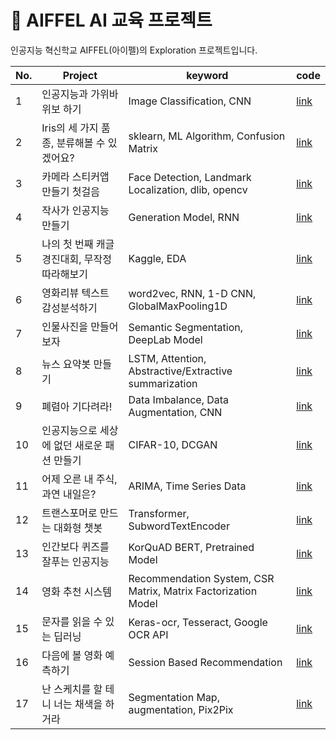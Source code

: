 # 🗼 AIFFEL AI 교육 프로젝트
인공지능 혁신학교 AIFFEL(아이펠)의 Exploration 프로젝트입니다.

| No. | Project | keyword | code |
| --- | --- | --- | --- |
| 1 | 인공지능과 가위바위보 하기 | Image Classification, CNN | [link](https://github.com/aramssong/aiffel/blob/main/[E-01]RockPaperScissor.ipynb) |
| 2 | Iris의 세 가지 품종, 분류해볼 수 있겠어요? | sklearn, ML Algorithm, Confusion Matrix | [link](https://github.com/aramssong/aiffel/tree/main/E-02) |
| 3 | 카메라 스티커앱 만들기 첫걸음 | Face Detection, Landmark Localization, dlib, opencv | [link](https://github.com/aramssong/aiffel/blob/main/%5BE-03%5DCamera%20Sticker%20App.ipynb) |
| 4 | 작사가 인공지능 만들기 | Generation Model, RNN | [link](https://github.com/aramssong/aiffel/blob/main/%5BE-04%5D%20lyrics_generator.ipynb) |
| 5 | 나의 첫 번째 캐글 경진대회, 무작정 따라해보기 | Kaggle, EDA | [link](https://github.com/aramssong/aiffel/blob/main/%5BE-05%5D%20Kaggle_House_Price_Prediction.ipynb) |
| 6 | 영화리뷰 텍스트 감성분석하기 | word2vec, RNN, 1-D CNN, GlobalMaxPooling1D | [link](https://github.com/aramssong/aiffel/blob/main/%5BE-06%5D%20Sentiment_Classification.ipynb) |
| 7 | 인물사진을 만들어 보자 | Semantic Segmentation, DeepLab Model | [link](https://github.com/aramssong/aiffel/blob/main/%5BE-07%5D%20shallow%20focus.ipynb) |
| 8 | 뉴스 요약봇 만들기 | LSTM, Attention, Abstractive/Extractive summarization | [link](https://github.com/aramssong/aiffel/blob/main/%5BE-08%5D%20News_Summarize.ipynb) |
| 9 | 폐렴아 기다려라! | Data Imbalance, Data Augmentation, CNN | [link](https://github.com/aramssong/aiffel/blob/main/%5BE-09%5D%20Pneumonia%20diagnosis.ipynb) |
| 10 | 인공지능으로 세상에 없던 새로운 패션 만들기 | CIFAR-10, DCGAN | [link](https://github.com/aramssong/aiffel/blob/main/%5BE-10%5D%20Generate%20CIFAR-10_DCGAN.ipynb) |
| 11 | 어제 오른 내 주식, 과연 내일은? | ARIMA, Time Series Data | [link](https://github.com/aramssong/aiffel/blob/main/%5BE-11%5D%20Stock_Prediction_ARIMA.ipynb) |
| 12 | 트랜스포머로 만드는 대화형 챗봇 | Transformer, SubwordTextEncoder | [link](https://github.com/aramssong/aiffel/blob/main/%5BE-12%5D%20Transformer_Korean_Chatbot.ipynb) |
| 13 | 인간보다 퀴즈를 잘푸는 인공지능 | KorQuAD BERT, Pretrained Model | [link](https://github.com/aramssong/aiffel/blob/main/%5BE-13%5D%20BERT_pretrained_model.ipynb) |
| 14 | 영화 추천 시스템 | Recommendation System, CSR Matrix, Matrix Factorization Model | [link](https://github.com/aramssong/aiffel/blob/main/%5BE-14%5D%20Recommend_movie.ipynb) |
| 15 | 문자를 읽을 수 있는 딥러닝 | Keras-ocr, Tesseract, Google OCR API | [link](https://github.com/aramssong/aiffel/blob/main/%5BE-15%5D%20OCR.ipynb) |
| 16 | 다음에 볼 영화 예측하기 | Session Based Recommendation | [link](https://github.com/aramssong/aiffel/tree/main/E-16) |
| 17 | 난 스케치를 할 테니 너는 채색을 하거라 | Segmentation Map, augmentation, Pix2Pix | [link](https://github.com/aramssong/aiffel/blob/main/%5BE-17%5D%20Segmentation_map.ipynb) |
